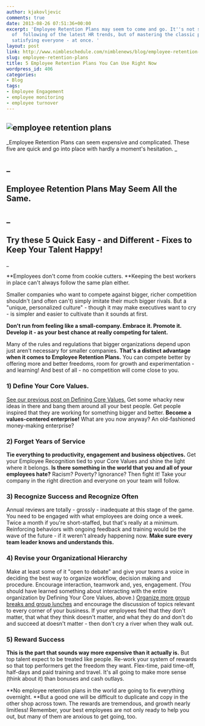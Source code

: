 ```yaml
---
author: kjakovljevic
comments: true
date: 2013-08-26 07:51:36+00:00
excerpt: 'Employee Retention Plans may seem to come and go. It''s not so much a matter
  of  following of the latest HR trends, but of mastering the classic principles of
  satisfying everyone - at once. '
layout: post
link: http://www.nimbleschedule.com/nimblenews/blog/employee-retention-plans/
slug: employee-retention-plans
title: 5 Employee Retention Plans You Can Use Right Now
wordpress_id: 406
categories:
- Blog
tags:
- Employee Engagement
- employee monitoring
- employee turnover
---
```


## ![employee retention plans](http://www.nimbleschedule.com/wp-content/uploads/2013/08/employee-retention-plans-001.jpg)


_Employee Retention Plans can seem expensive and complicated. These five are quick and go into place with hardly a moment's hesitation. _


## _




## Employee Retention Plans May Seem All the Same.




## _




## Try these 5 Quick Easy - and Different - Fixes to Keep Your Talent Happy!


_

**Employees don't come from cookie cutters. **Keeping the best workers in place can't always follow the same plan either.

Smaller companies who want to compete against bigger, richer competition shouldn't (and often can't) simply imitate their much bigger rivals. But a "unique, personalized culture" - though it may make executives want to cry - is simpler and easier to cultivate than it sounds at first.

**Don't run from feeling like a small-company. Embrace it. Promote it. Develop it - as your best chance at really competing for talent.**

Many of the rules and regulations that bigger organizations depend upon just aren't necessary for smaller companies. **That's a distinct advantage when it comes to Employee Retention Plans.** You can compete better by offering more and better freedoms, room for growth and experimentation - and learning! And best of all - no competition will come close to you.


### 1) Define Your Core Values.


[See our previous post on Defining Core Values.](http://www.nimbleschedule.com/nimblenews/blog/define-core-values/) Get some whacky new ideas in there and bang them around all your best people. Get people inspired that they are working for something bigger and better. **Become a values-centered enterprise!** What are you now anyway? An old-fashioned money-making enterprise?


### 2) Forget Years of Service


**Tie everything to productivity, engagement and business objectives.** Get your Employee Recognition tied to your Core Values and shine the light where it belongs. **Is there something in the world that you and all of your employees hate?** Racism? Poverty? Ignorance? Then fight it! Take your company in the right direction and everyone on your team will follow.


### 3) Recognize Success and Recognize Often


Annual reviews are totally - grossly - inadequate at this stage of the game. You need to be engaged with what employees are doing once a week. Twice a month if you're short-staffed, but that's really at a minimum. Reinforcing behaviors with ongoing feedback and training would be the wave of the future - if it weren't already happening now. **Make sure every team leader knows and understands this.**


### 4) Revise your Organizational Hierarchy


Make at least some of it "open to debate" and give your teams a voice in deciding the best way to organize workflow, decision making and procedure. Encourage interaction, teamwork and, yes, engagement. (You should have learned something about interacting with the entire organization by Defining Your Core Values, above.) [Organize more group breaks and group lunches](http://www.nimbleschedule.com/nimblenews/blog/how-to-time-management-revolution/) and encourage the discussion of topics relevant to every corner of your business. If your employees feel that they don't matter, that what they think doesn't matter, and what they do and don't do and succeed at doesn't matter - then don't cry a river when they walk out.


### 5) Reward Success


**This is the part that sounds way more expensive than it actually is.** But top talent expect to be treated like people. Re-work your system of rewards so that top performers get the freedom they want. Flex-time, paid time-off, half-days and paid training and travel. It's all going to make more sense (think about it) than bonuses and cash outlays.

**No employee retention plans in the world are going to fix everything overnight. **But a good one will be difficult to duplicate and copy in the other shop across town. The rewards are tremendous, and growth nearly limitless! Remember, your best employees are not only ready to help you out, but many of them are anxious to get going, too.

